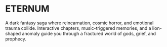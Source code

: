 # ETERNUM
A dark fantasy saga where reincarnation, cosmic horror, and emotional trauma collide. Interactive chapters, music-triggered memories, and a lion-shaped anomaly guide you through a fractured world of gods, grief, and prophecy.

